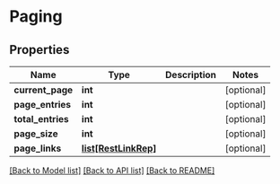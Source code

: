 # Paging

## Properties
Name | Type | Description | Notes
------------ | ------------- | ------------- | -------------
**current_page** | **int** |  | [optional] 
**page_entries** | **int** |  | [optional] 
**total_entries** | **int** |  | [optional] 
**page_size** | **int** |  | [optional] 
**page_links** | [**list[RestLinkRep]**](RestLinkRep.md) |  | [optional] 

[[Back to Model list]](../README.md#documentation-for-models) [[Back to API list]](../README.md#documentation-for-api-endpoints) [[Back to README]](../README.md)


